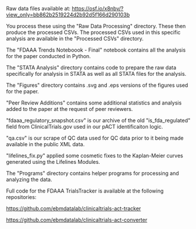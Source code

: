 Raw data files available at: https://osf.io/x8nbv/?view_only=bb862b2519224d2b92d5f166d290103b

You process these using the "Raw Data Processing" directory. These then produce the processed CSVs. The processed CSVs used in this specific analysis are available in the "Processed CSVs" directory.

The "FDAAA Trends Noteboook - Final" notebook contains all the analysis for the paper conducted in Python.

The "STATA Analysis" directory contains code to prepare the raw data specifically for analysis in STATA as well as all STATA files for the analysis.

The "Figures" directory contains .svg and .eps versions of the figures used for the paper.

"Peer Review Additions" contains some additional statistics and analysis added to the paper at the request of peer reviewers.

"fdaaa_regulatory_snapshot.csv" is our archive of the old "is_fda_regulated" field from ClinicalTrials.gov used in our pACT identificaiton logic.

"qa.csv" is our scrape of QC data used for QC data prior to it being made available in the public XML data.

"lifelines_fix.py" applied some cosmetic fixes to the Kaplan-Meier curves generated using the Lifelines Modules.

The "Programs" directory contains helper programs for processing and analyzing the data.

Full code for the FDAAA TrialsTracker is available at the following repositories:

https://github.com/ebmdatalab/clinicaltrials-act-tracker

https://github.com/ebmdatalab/clinicaltrials-act-converter
